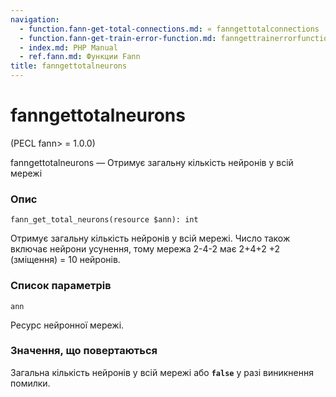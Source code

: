```yaml
---
navigation:
  - function.fann-get-total-connections.md: « fanngettotalconnections
  - function.fann-get-train-error-function.md: fanngettrainerrorfunction »
  - index.md: PHP Manual
  - ref.fann.md: Функции Fann
title: fanngettotalneurons
---
```

# fanngettotalneurons

(PECL fann> = 1.0.0)

fanngettotalneurons — Отримує загальну кількість нейронів у всій мережі

### Опис

```methodsynopsis
fann_get_total_neurons(resource $ann): int
```

Отримує загальну кількість нейронів у всій мережі. Число також включає нейрони усунення, тому мережа 2-4-2 має 2+4+2 +2 (зміщення) = 10 нейронів.

### Список параметрів

`ann`

Ресурс нейронної мережі.

### Значення, що повертаються

Загальна кількість нейронів у всій мережі або **`false`** у разі виникнення помилки.
